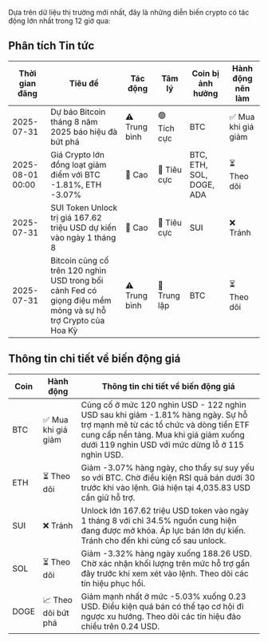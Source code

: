 Dựa trên dữ liệu thị trường mới nhất, đây là những diễn biến crypto có tác động lớn nhất trong 12 giờ qua:

## Phân tích Tin tức

| Thời gian đăng | Tiêu đề | Tác động | Tâm lý | Coin bị ảnh hưởng | Hành động nên làm |
|------------------|----------|---------|-----------|------------------|-------------------|
| 2025-07-31 | Dự báo Bitcoin tháng 8 năm 2025 báo hiệu đà bứt phá | ⚠️ Trung bình | 🟢 Tích cực | BTC | ✅ Mua khi giá giảm |
| 2025-08-01 00:00 | Giá Crypto lớn đồng loạt giảm điểm với BTC -1.81%, ETH -3.07% | 🚨 Cao | 🔴 Tiêu cực | BTC, ETH, SOL, DOGE, ADA | ⏳ Theo dõi |
| 2025-07-31 | SUI Token Unlock trị giá 167.62 triệu USD dự kiến vào ngày 1 tháng 8 | 🚨 Cao | 🔴 Tiêu cực | SUI | ❌ Tránh |
| 2025-07-31 | Bitcoin củng cố trên 120 nghìn USD trong bối cảnh Fed có giọng điệu mềm mỏng và sự hỗ trợ Crypto của Hoa Kỳ | ⚠️ Trung bình | 🔵 Trung lập | BTC | ⏳ Theo dõi |

## Thông tin chi tiết về biến động giá

| Coin | Hành động | Thông tin chi tiết về biến động giá |
|------|--------|---------------------|
| BTC | ✅ Mua khi giá giảm | Củng cố ở mức 120 nghìn USD - 122 nghìn USD sau khi giảm -1.81% hàng ngày. Sự hỗ trợ mạnh mẽ từ các tổ chức và dòng tiền ETF cung cấp nền tảng. Mua khi giá giảm xuống dưới 119 nghìn USD với mức dừng lỗ ở 115 nghìn USD. |
| ETH | ⏳ Theo dõi | Giảm -3.07% hàng ngày, cho thấy sự suy yếu so với BTC. Chờ điều kiện RSI quá bán dưới 30 trước khi vào lệnh. Giá hiện tại 4,035.83 USD cần giữ hỗ trợ. |
| SUI | ❌ Tránh | Unlock lớn 167.62 triệu USD token vào ngày 1 tháng 8 với chỉ 34.5% nguồn cung hiện đang được mở khóa. Áp lực bán lớn dự kiến. Tránh cho đến khi củng cố sau unlock. |
| SOL | ⏳ Theo dõi | Giảm -3.32% hàng ngày xuống 188.26 USD. Chờ xác nhận khối lượng trên mức hỗ trợ gần đây trước khi xem xét vào lệnh. Theo dõi các tín hiệu phục hồi. |
| DOGE | 📈 Theo dõi bứt phá | Giảm mạnh nhất ở mức -5.03% xuống 0.23 USD. Điều kiện quá bán có thể tạo cơ hội đi ngược xu hướng. Theo dõi các tín hiệu đảo chiều trên 0.24 USD. |